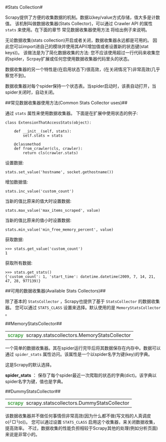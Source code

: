 #Stats Collection#

Scrapy提供了方便的收集数据的机制。数据以key/value方式存储，值大多是计数值。 该机制叫做数据收集器(Stats Collector)，可以通过 Crawler API 的属性 `stats` 来使用。在下面的章节 常见数据收集器使用方法 将给出例子来说明。

无论数据收集(stats collection)开启或者关闭，数据收集器永远都是可用的。 因此您可以import进自己的模块并使用其API(增加值或者设置新的状态键(stat keys))。 该做法是为了简化数据收集的方法: 您不应该使用超过一行代码来收集您的spider，Scrpay扩展或任何您使用数据收集器代码里头的状态。

数据收集器的另一个特性是(在启用状态下)很高效，(在关闭情况下)非常高效(几乎察觉不到)。

数据收集器对每个spider保持一个状态表。当spider启动时，该表自动打开，当spider关闭时，自动关闭。

##常见数据收集器使用方法(Common Stats Collector uses)##

通过 `stats` 属性来使用数据收集器。 下面是在扩展中使用状态的例子:

	class ExtensionThatAccessStats(object):
	
	    def __init__(self, stats):
	        self.stats = stats
	
	    @classmethod
	    def from_crawler(cls, crawler):
	        return cls(crawler.stats)

设置数据:

	stats.set_value('hostname', socket.gethostname())

增加数据值:

	stats.inc_value('custom_count')	

当新的值比原来的值大时设置数据:

	stats.max_value('max_items_scraped', value)

当新的值比原来的值小时设置数据:

	stats.min_value('min_free_memory_percent', value)

获取数据:
	
	>>> stats.get_value('custom_count')
	1

获取所有数据:

	>>> stats.get_stats()
	{'custom_count': 1, 'start_time': datetime.datetime(2009, 7, 14, 21, 47, 28, 977139)}

##可用的数据收集器(Available Stats Collectors)##

除了基本的 `StatsCollector` ，Scrapy也提供了基于 `StatsCollector` 的数据收集器。 您可以通过 `STATS_CLASS` 设置来选择。默认使用的是 `MemoryStatsCollector` 。

##MemoryStatsCollector##

<table><tr><td>
<font color=green>scrapy</font>  &nbsp;scrapy.statscollectors.MemoryStatsCollector

</td></tr></table>

一个简单的数据收集器。其在spider运行完毕后将其数据保存在内存中。数据可以通过 `spider_stats` 属性访问。该属性是一个以spider名字为键(key)的字典。

这是Scrapy的默认选择。


**spider_stats** ： 保存了每个spider最近一次爬取的状态的字典(dict)。该字典以spider名字为键，值也是字典。

##DummyStatsCollector##

<table><tr><td>
<font color=green>scrapy</font>  &nbsp;scrapy.statscollectors.DummyStatsCollector

</td></tr></table>

该数据收集器并不做任何事情但非常高效(因为什么都不做(写文档的人真调皮o(╯□╰)o))。 您可以通过设置 `STATS_CLASS` 启用这个收集器，来关闭数据收集，提高效率。 不过，数据收集的性能负担相较于Scrapy其他的处理(例如分析页面)来说是非常小的。